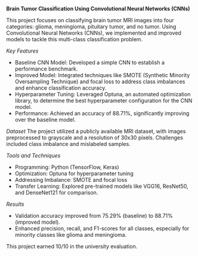 **Brain Tumor Classification Using Convolutional Neural Networks (CNNs)**

This project focuses on classifying brain tumor MRI images into four categories: glioma, meningioma, pituitary tumor, and no tumor. Using Convolutional Neural Networks (CNNs), we implemented and improved models to tackle this multi-class classification problem.

*Key Features*
- Baseline CNN Model: Developed a simple CNN to establish a performance benchmark.
- Improved Model: Integrated techniques like SMOTE (Synthetic Minority Oversampling Technique) and focal loss to address class imbalances and enhance classification accuracy.
- Hyperparameter Tuning: Leveraged Optuna, an automated optimization library, to determine the best hyperparameter configuration for the CNN model.
- Performance: Achieved an accuracy of 88.71%, significantly improving over the baseline model.

*Dataset*
The project utilized a publicly available MRI dataset, with images preprocessed to grayscale and a resolution of 30x30 pixels. Challenges included class imbalance and mislabeled samples.

*Tools and Techniques*
- Programming: Python (TensorFlow, Keras)
- Optimization: Optuna for hyperparameter tuning
- Addressing Imbalance: SMOTE and focal loss
- Transfer Learning: Explored pre-trained models like VGG16, ResNet50, and DenseNet121 for comparison.
  
*Results*
- Validation accuracy improved from 75.29% (baseline) to 88.71% (improved model).
- Enhanced precision, recall, and F1-scores for all classes, especially for minority classes like glioma and meningioma.
  
This project earned 10/10 in the university evaluation.
